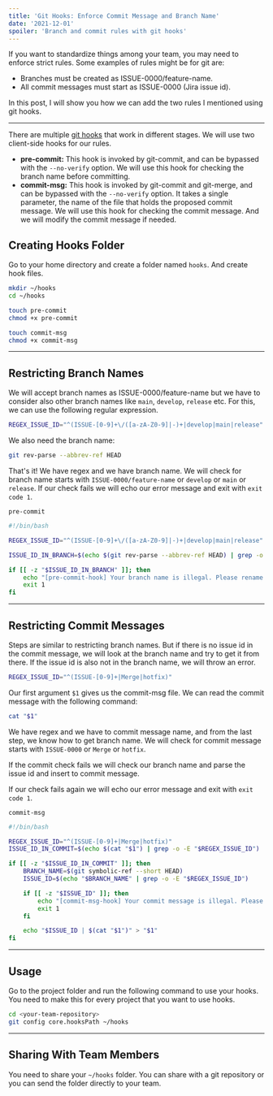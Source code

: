 ```yaml
---
title: 'Git Hooks: Enforce Commit Message and Branch Name'
date: '2021-12-01'
spoiler: 'Branch and commit rules with git hooks'
---
```


If you want to standardize things among your team, you may need to enforce strict rules. Some examples of rules might be for git are:

- Branches must be created as ISSUE-0000/feature-name.
- All commit messages must start as ISSUE-0000 (Jira issue id).

In this post, I will show you how we can add the two rules I mentioned using git hooks.

---

There are multiple [git hooks](https://git-scm.com/docs/githooks) that work in different stages. We will use two client-side hooks for our rules.

- **pre-commit:** This hook is invoked by git-commit, and can be bypassed with the `--no-verify` option. We will use this hook for checking the branch name before committing.
- **commit-msg:** This hook is invoked by git-commit and git-merge, and can be bypassed with the `--no-verify` option. It takes a single parameter, the name of the file that holds the proposed commit message. We will use this hook for checking the commit message. And we will modify the commit message if needed.

## Creating Hooks Folder

Go to your home directory and create a folder named `hooks`. And create hook files.

```bash
mkdir ~/hooks
cd ~/hooks

touch pre-commit
chmod +x pre-commit

touch commit-msg
chmod +x commit-msg
```

---

## Restricting Branch Names

We will accept branch names as ISSUE-0000/feature-name but we have to consider also other branch names like `main`, `develop`, `release` etc. For this, we can use the following regular expression.

```bash
REGEX_ISSUE_ID="^(ISSUE-[0-9]+\/([a-zA-Z0-9]|-)+|develop|main|release"
```

We also need the branch name:

```bash
git rev-parse --abbrev-ref HEAD
```

That's it! We have regex and we have branch name. We will check for branch name starts with `ISSUE-0000/feature-name` or `develop` or `main` or `release`. If our check fails we will echo our error message and exit with `exit code 1`.

`pre-commit`

```bash
#!/bin/bash

REGEX_ISSUE_ID="^(ISSUE-[0-9]+\/([a-zA-Z0-9]|-)+|develop|main|release"

ISSUE_ID_IN_BRANCH=$(echo $(git rev-parse --abbrev-ref HEAD) | grep -o -E "$REGEX_ISSUE_ID")

if [[ -z "$ISSUE_ID_IN_BRANCH" ]]; then
    echo "[pre-commit-hook] Your branch name is illegal. Please rename your branch with using following regex: $REGEX_ISSUE_ID"
    exit 1
fi
```

---

## Restricting Commit Messages

Steps are similar to restricting branch names. But if there is no issue id in the commit message, we will look at the branch name and try to get it from there. If the issue id is also not in the branch name, we will throw an error.

```bash
REGEX_ISSUE_ID="^(ISSUE-[0-9]+|Merge|hotfix)"
```

Our first argument `$1` gives us the commit-msg file. We can read the commit message with the following command:

```bash
cat "$1"
```

We have regex and we have to commit message name, and from the last step, we know how to get branch name. We will check for commit message starts with `ISSUE-0000` or `Merge` or `hotfix`.

If the commit check fails we will check our branch name and parse the issue id and insert to commit message.

If our check fails again we will echo our error message and exit with `exit code 1`.

`commit-msg`

```bash
#!/bin/bash

REGEX_ISSUE_ID="^(ISSUE-[0-9]+|Merge|hotfix)"
ISSUE_ID_IN_COMMIT=$(echo $(cat "$1") | grep -o -E "$REGEX_ISSUE_ID")

if [[ -z "$ISSUE_ID_IN_COMMIT" ]]; then
    BRANCH_NAME=$(git symbolic-ref --short HEAD)
    ISSUE_ID=$(echo "$BRANCH_NAME" | grep -o -E "$REGEX_ISSUE_ID")

    if [[ -z "$ISSUE_ID" ]]; then
        echo "[commit-msg-hook] Your commit message is illegal. Please rename your branch with using following regex: $REGEX_ISSUE_ID"
        exit 1
    fi

    echo "$ISSUE_ID | $(cat "$1")" > "$1"
fi
```

---

## Usage

Go to the project folder and run the following command to use your hooks. You need to make this for every project that you want to use hooks.

```bash
cd <your-team-repository>
git config core.hooksPath ~/hooks
```

---

## Sharing With Team Members

You need to share your `~/hooks` folder. You can share with a git repository or you can send the folder directly to your team.
